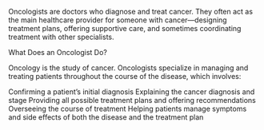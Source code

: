Oncologists are doctors who diagnose and treat cancer. They often act as the main healthcare provider for someone with cancer—designing treatment plans, offering supportive care, and sometimes coordinating treatment with other specialists. 

What Does an Oncologist Do?

Oncology is the study of cancer. Oncologists specialize in managing and treating patients throughout the course of the disease, which involves:

Confirming a patient’s initial diagnosis
Explaining the cancer diagnosis and stage
Providing all possible treatment plans and offering recommendations
Overseeing the course of treatment
Helping patients manage symptoms and side effects of both the disease and the treatment plan
